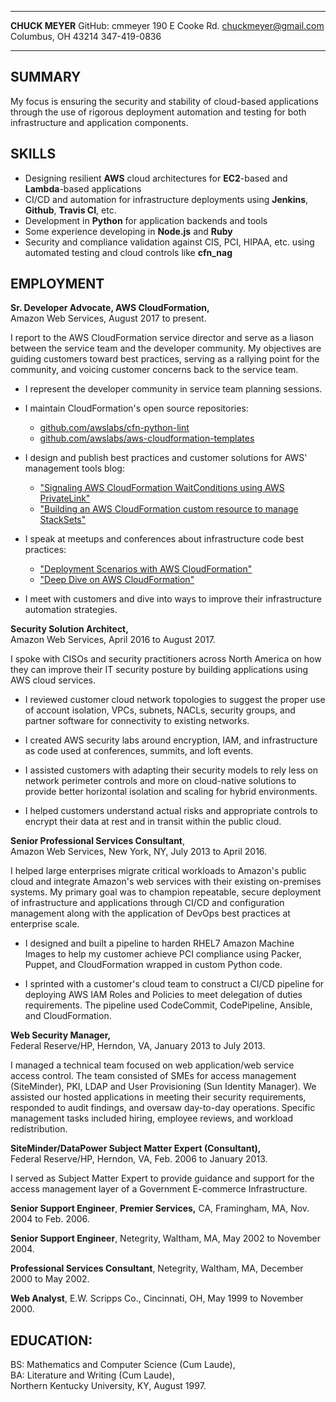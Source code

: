 -------------------     ----------------------------
**CHUCK MEYER**                      GitHub: cmmeyer
190 E Cooke Rd.                 chuckmeyer@gmail.com
Columbus, OH 43214                      347-419-0836
-------------------     ----------------------------

SUMMARY
-------

My focus is ensuring the security and stability of cloud-based 
applications through the use of rigorous deployment automation 
and testing for both infrastructure and application components.

SKILLS
------

* Designing resilient **AWS** cloud architectures for **EC2**-based and **Lambda**-based applications
* CI/CD and automation for infrastructure deployments using **Jenkins**, **Github**, **Travis CI**, etc.
* Development in **Python** for application backends and tools
* Some experience developing in **Node.js** and **Ruby**
* Security and compliance validation against CIS, PCI, HIPAA, etc. using automated testing and cloud controls like **cfn_nag**

EMPLOYMENT
----------

**Sr. Developer Advocate, AWS CloudFormation,**  
Amazon Web Services, August 2017 to present.

I report to the AWS CloudFormation service director and serve as a liason between the service team and the developer community. My objectives are guiding customers toward best practices, serving as a rallying point for the community, and voicing customer concerns back to the service team.

* I represent the developer community in service team planning sessions.

* I maintain CloudFormation's open source repositories:
  * [github.com/awslabs/cfn-python-lint](https://github.com/awslabs/cfn-python-lint/pulse)
  * [github.com/awslabs/aws-cloudformation-templates](https://github.com/awslabs/aws-cloudformation-templates/pulse)

* I design and publish best practices and customer solutions for AWS' management tools blog:
  * ["Signaling AWS CloudFormation WaitConditions using AWS PrivateLink"](https://aws.amazon.com/blogs/mt/signaling-aws-cloudformation-waitconditions-using-aws-privatelink/)
  * ["Building an AWS CloudFormation custom resource to manage StackSets"](https://aws.amazon.com/blogs/mt/building-an-aws-cloudformation-custom-resource-to-manage-stacksets/)

* I speak at meetups and conferences about infrastructure code best practices:
  * ["Deployment Scenarios with AWS CloudFormation"](https://www.youtube.com/watch?v=X31kA1ANBVw)
  * ["Deep Dive on AWS CloudFormation"](https://www.youtube.com/watch?v=KXUsyApAI3Y)

* I meet with customers and dive into ways to improve their infrastructure automation strategies.

**Security Solution Architect,**  
Amazon Web Services, April 2016 to August 2017.

I spoke with CISOs and security practitioners across North America on how they can improve
their IT security posture by building applications using AWS cloud services.

* I reviewed customer cloud network topologies to suggest the proper use of account isolation, VPCs, subnets, NACLs, security groups, and partner software for connectivity to existing networks.

* I created AWS security labs around encryption, IAM, and infrastructure as code used at conferences, summits, and loft events.

* I assisted customers with adapting their security models to rely less on network perimeter controls and more on cloud-native solutions to provide better horizontal isolation and scaling for hybrid environments.

* I helped customers understand actual risks and appropriate controls to encrypt their data at rest and in transit within the public cloud.

**Senior Professional Services Consultant**,  
Amazon Web Services, New York, NY, July 2013 to April 2016.

I helped large enterprises migrate critical workloads to Amazon\'s
public cloud and integrate Amazon\'s web services with their existing 
on-premises systems. My primary goal was to champion repeatable, secure 
deployment of infrastructure and applications through CI/CD and
configuration management along with the application of DevOps best practices 
at enterprise scale.

-   I designed and built a pipeline to harden RHEL7 Amazon Machine
    Images to help my customer achieve PCI compliance using Packer, 
    Puppet, and CloudFormation wrapped in custom Python code.

-   I sprinted with a customer's cloud team to construct a CI/CD
    pipeline for deploying AWS IAM Roles and Policies to meet delegation
    of duties requirements. The pipeline used CodeCommit, CodePipeline,
    Ansible, and CloudFormation. 

**Web Security Manager,**  
Federal Reserve/HP, Herndon, VA, January 2013 to July 2013.

I managed a technical team focused on web application/web service access
control. The team consisted of SMEs for access management (SiteMinder), 
PKI, LDAP and User Provisioning (Sun Identity Manager). We assisted our hosted 
applications in meeting their security requirements, responded to audit findings, 
and oversaw day-to-day operations. Specific management tasks included hiring, 
employee reviews, and workload redistribution.

**SiteMinder/DataPower Subject Matter Expert (Consultant),**  
Federal Reserve/HP, Herndon, VA, Feb. 2006 to January 2013.

I served as Subject Matter Expert to provide guidance and support for
the access management layer of a Government E-commerce Infrastructure.

**Senior Support Engineer**, **Premier Services,**
CA, Framingham, MA, Nov. 2004 to Feb. 2006.

**Senior Support Engineer**,
Netegrity, Waltham, MA, May 2002 to November 2004.

**Professional Services Consultant**,
Netegrity, Waltham, MA, December 2000 to May 2002.

**Web Analyst**,
E.W. Scripps Co., Cincinnati, OH, May 1999 to November 2000.

EDUCATION:
----------

BS: Mathematics and Computer Science (Cum Laude),  
BA: Literature and Writing (Cum Laude),  
Northern Kentucky University, KY, August 1997.
